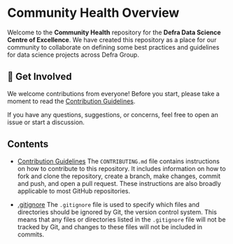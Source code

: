 # Community Health Overview

Welcome to the **Community Health** repository for the **Defra Data Science Centre of Excellence**. We have created this repository as a place for our community to collaborate on defining some best practices and guidelines for data science projects across Defra Group.

## 🤝 Get Involved
We welcome contributions from everyone! Before you start, please take a moment to read the [Contribution Guidelines](CONTRIBUTING.md).

If you have any questions, suggestions, or concerns, feel free to open an issue or start a discussion.

## Contents
- [Contribution Guidelines](CONTRIBUTING.md)
The `CONTRIBUTING.md` file contains instructions on how to contribute to this repository. It includes information on how to fork and clone the repository, create a branch, make changes, commit and push, and open a pull request. These instructions are also broadly applicable to most GitHub repositories.

- [.gitignore](#gitignore-file)
The `.gitignore` file is used to specify which files and directories should be ignored by Git, the version control system. This means that any files or directories listed in the `.gitignore` file will not be tracked by Git, and changes to these files will not be included in commits.
